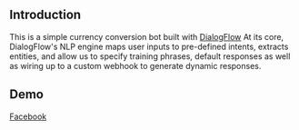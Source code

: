 ## Introduction
This is a simple currency conversion bot built with [DialogFlow](https://dialogflow.com/)
At its core, DialogFlow's NLP engine maps user inputs to pre-defined intents, extracts entities, and allow us to specify training phrases, default responses as well as wiring up to a custom webhook to generate dynamic responses.

## Demo
[Facebook](http://m.me/hanmoneybot)